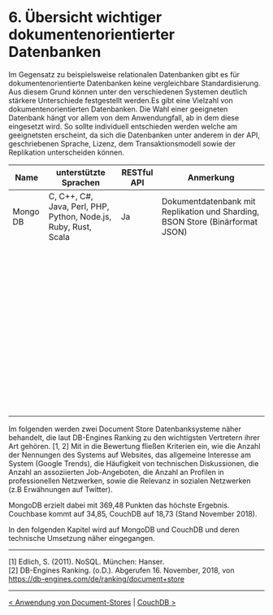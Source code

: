 # 6. Übersicht wichtiger dokumentenorientierter Datenbanken

Im Gegensatz zu beispielsweise relationalen Datenbanken gibt es für dokumentenorientierte Datenbanken keine vergleichbare Standardisierung. Aus diesem Grund können unter den verschiedenen Systemen deutlich stärkere Unterschiede festgestellt werden.Es gibt eine Vielzahl von dokumentenorientierten Datenbanken. Die Wahl einer geeigneten Datenbank hängt vor allem von dem Anwendungfall, ab in dem diese eingesetzt wird. So sollte individuell entschieden werden welche am geeignetsten erscheint, da sich die Datenbanken unter anderem in der API, geschriebenen Sprache, Lizenz, dem Transaktionsmodell sowie der Replikation unterscheiden können.

| Name | unterstützte Sprachen| RESTful API| Anmerkung |
|------|------------------|------------	| ------------|
| Mongo DB  | C, C++, C#, Java, Perl, PHP, Python, Node.js, Ruby, Rust, Scala   | Ja		| Dokumentdatenbank mit Replikation und Sharding, BSON Store (Binärformat JSON)|
| | | |
| | | |
| | | |
| | | |
| | | |
| | | |
| | | |
| | | |
| | | |
| | | |
| | | |
| | | |
| | | |

Im folgenden werden zwei Document Store Datenbanksysteme näher behandelt, die laut DB-Engines Ranking zu den wichtigsten Vertretern ihrer Art gehören. [1, 2] Mit in die Bewertung fließen Kriterien ein, wie die Anzahl der Nennungen des Systems auf Websites, das allgemeine Interesse am System (Google Trends), die Häufigkeit von technischen Diskussionen, die Anzahl an assoziierten Job-Angeboten, die Anzahl an Profilen in professionellen Netzwerken, sowie die Relevanz in sozialen Netzwerken (z.B Erwähnungen auf Twitter). 

MongoDB erzielt dabei mit 369,48 Punkten das höchste Ergebnis. Couchbase kommt auf 34,85, CouchDB auf 18,73 (Stand November 2018).

In den folgenden Kapitel wird auf MongoDB und CouchDB und deren technische Umsetzung näher eingegangen.

---
[1] Edlich, S. (2011). NoSQL. München: Hanser.  <br>
[2] DB-Engines Ranking. (o.D.). Abgerufen 16. November, 2018, von https://db-engines.com/de/ranking/document+store

---

[< Anwendung von Document-Stores](07_Anwendung-von-DocumentStores.md)		|   [CouchDB >](09_CouchDB.md)


